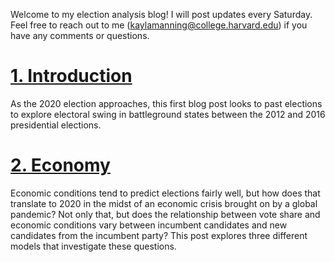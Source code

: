 Welcome to my election analysis blog! I will post updates every Saturday. Feel free to reach out to me ([kaylamanning@college.harvard.edu](kaylamanning@college.harvard.edu)) if you have any comments or questions.

# [1. Introduction](posts/intro.md)
As the 2020 election approaches, this first blog post looks to past elections to explore electoral swing in battleground states between the 2012 and 2016 presidential elections.

# [2. Economy](posts/economy.md)
Economic conditions tend to predict elections fairly well, but how does that translate to 2020 in the midst of an economic crisis brought on by a global pandemic? Not only that, but does the relationship between vote share and economic conditions vary between incumbent candidates and new candidates from the incumbent party? This post explores three different models that investigate these questions.